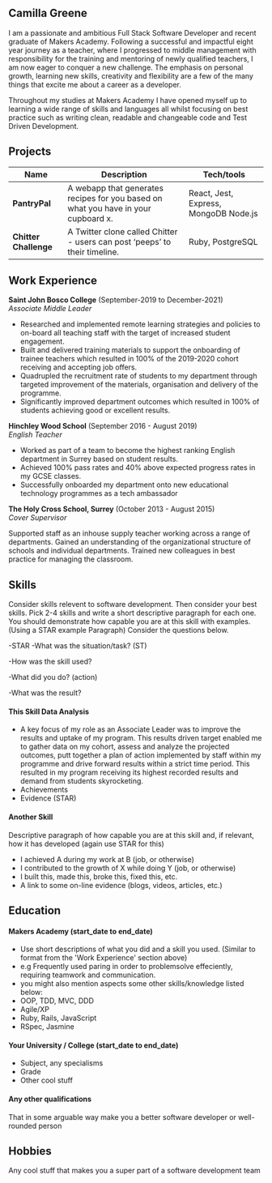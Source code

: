 ## Camilla Greene  

I am a passionate and ambitious Full Stack Software Developer and recent graduate of Makers Academy. Following a successful and impactful eight year journey as a teacher, where I progressed to middle management with responsibility for the training and mentoring of newly qualified teachers, I am now eager to conquer a new challenge. The emphasis on personal growth, learning new skills, creativity and flexibility are a few of the many things that excite me about a career as a developer. 

Throughout my studies at Makers Academy I have opened myself up to learning a wide range of skills and languages all whilst focusing on best practice such as writing clean, readable and changeable code and Test Driven Development.
 
## Projects

| Name                         | Description       | Tech/tools        |
| ---------------------------- | ----------------- | ----------------- |
| **PantryPal**            | A webapp that generates recipes for you based on what you have in your cupboard x. | React, Jest, Express, MongoDB Node.js |
| **Chitter Challenge** | A Twitter clone called Chitter - users can post ‘peeps’ to their timeline. | Ruby, PostgreSQL              |

## Work Experience

**Saint John Bosco College** (September-2019 to December-2021)  
_Associate Middle Leader_

- Researched and implemented remote learning strategies and policies to on-board all teaching staff with the target of increased student engagement.
- Built and delivered training materials to support the onboarding of trainee teachers which resulted in 100% of the 2019-2020 cohort receiving and accepting job offers.
- Quadrupled the recruitment rate of students to my department through targeted improvement of the materials, organisation and delivery of the programme.
- Significantly improved department outcomes which resulted in 100% of students achieving good or excellent results.

**Hinchley Wood School** (September 2016 - August 2019)  
_English Teacher_

- Worked as part of a team to become the highest ranking English department in Surrey based on student results. 
- Achieved 100% pass rates and 40% above expected progress rates in my GCSE classes. 
- Successfully onboarded my department onto new educational technology programmes as a tech ambassador

**The Holy Cross School, Surrey** (October 2013 - August 2015)  
_Cover Supervisor_

Supported staff as an inhouse supply teacher working across a range of departments.
Gained an understanding of the organizational structure of schools and individual departments.
Trained new colleagues in best practice for managing the classroom. 


## Skills

Consider skills relevent to software development. Then consider your best skills. Pick 2-4 skills and write a short descriptive paragraph for each one. You should demonstrate how capable you are at this skill with examples.
(Using a STAR example Paragraph) Consider the questions below.

-STAR
-What was the situation/task? (ST)

-How was the skill used?

-What did you do? (action)

-What was the result?


#### This Skill Data Analysis

- A key focus of my role as an Associate Leader was to improve the results and uptake of my program. This results driven target enabled me to gather data on my cohort, assess and analyze the projected outcomes, putt together a plan of action implemented by staff within my programme and drive forward results within a strict time period. This resulted in my program receiving its highest recorded results and demand from students skyrocketing.
- Achievements
- Evidence (STAR)

#### Another Skill

Descriptive paragraph of
 how capable you are at this skill and, if relevant, how it has developed (again use STAR for this)

- I achieved A during my work at B (job, or otherwise)
- I contributed to the growth of X while doing Y (job, or otherwise)
- I built this, made this, broke this, fixed this, etc.
- A link to some on-line evidence (blogs, videos, articles, etc.)

## Education

#### Makers Academy (start_date to end_date)
- Use short descriptions of what you did and a skill you used. (Similar to format from the 'Work Experience' section above)
- e.g Frequently used paring in order to problemsolve effeciently, requiring teamwork and communication.
- you might also mention aspects some other skills/knowledge listed below: 
- OOP, TDD, MVC, DDD
- Agile/XP
- Ruby, Rails, JavaScript
- RSpec, Jasmine

#### Your University / College (start_date to end_date)

- Subject, any specialisms
- Grade
- Other cool stuff

#### Any other qualifications

That in some arguable way make you a better software developer or well-rounded person

## Hobbies

Any cool stuff that makes you a super part of a software development team
